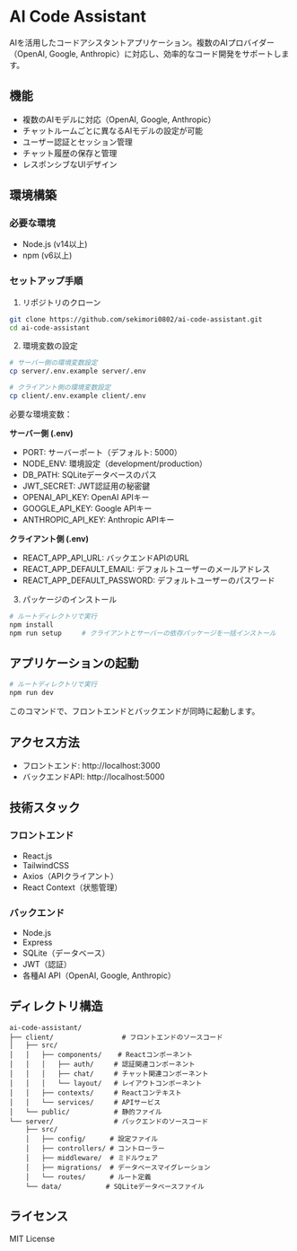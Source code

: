 # AI Code Assistant

AIを活用したコードアシスタントアプリケーション。複数のAIプロバイダー（OpenAI, Google, Anthropic）に対応し、効率的なコード開発をサポートします。

## 機能

- 複数のAIモデルに対応（OpenAI, Google, Anthropic）
- チャットルームごとに異なるAIモデルの設定が可能
- ユーザー認証とセッション管理
- チャット履歴の保存と管理
- レスポンシブなUIデザイン

## 環境構築

### 必要な環境
- Node.js (v14以上)
- npm (v6以上)

### セットアップ手順

1. リポジトリのクローン
```bash
git clone https://github.com/sekimori0802/ai-code-assistant.git
cd ai-code-assistant
```

2. 環境変数の設定
```bash
# サーバー側の環境変数設定
cp server/.env.example server/.env

# クライアント側の環境変数設定
cp client/.env.example client/.env
```

必要な環境変数：

**サーバー側 (.env)**
- PORT: サーバーポート（デフォルト: 5000）
- NODE_ENV: 環境設定（development/production）
- DB_PATH: SQLiteデータベースのパス
- JWT_SECRET: JWT認証用の秘密鍵
- OPENAI_API_KEY: OpenAI APIキー
- GOOGLE_API_KEY: Google APIキー
- ANTHROPIC_API_KEY: Anthropic APIキー

**クライアント側 (.env)**
- REACT_APP_API_URL: バックエンドAPIのURL
- REACT_APP_DEFAULT_EMAIL: デフォルトユーザーのメールアドレス
- REACT_APP_DEFAULT_PASSWORD: デフォルトユーザーのパスワード

3. パッケージのインストール
```bash
# ルートディレクトリで実行
npm install
npm run setup     # クライアントとサーバーの依存パッケージを一括インストール
```

## アプリケーションの起動

```bash
# ルートディレクトリで実行
npm run dev
```

このコマンドで、フロントエンドとバックエンドが同時に起動します。

## アクセス方法

- フロントエンド: http://localhost:3000
- バックエンドAPI: http://localhost:5000

## 技術スタック

### フロントエンド
- React.js
- TailwindCSS
- Axios（APIクライアント）
- React Context（状態管理）

### バックエンド
- Node.js
- Express
- SQLite（データベース）
- JWT（認証）
- 各種AI API（OpenAI, Google, Anthropic）

## ディレクトリ構造
```
ai-code-assistant/
├── client/                 # フロントエンドのソースコード
│   ├── src/
│   │   ├── components/    # Reactコンポーネント
│   │   │   ├── auth/     # 認証関連コンポーネント
│   │   │   ├── chat/     # チャット関連コンポーネント
│   │   │   └── layout/   # レイアウトコンポーネント
│   │   ├── contexts/     # Reactコンテキスト
│   │   └── services/     # APIサービス
│   └── public/           # 静的ファイル
└── server/               # バックエンドのソースコード
    ├── src/
    │   ├── config/      # 設定ファイル
    │   ├── controllers/ # コントローラー
    │   ├── middleware/  # ミドルウェア
    │   ├── migrations/  # データベースマイグレーション
    │   └── routes/      # ルート定義
    └── data/           # SQLiteデータベースファイル
```

## ライセンス

MIT License
